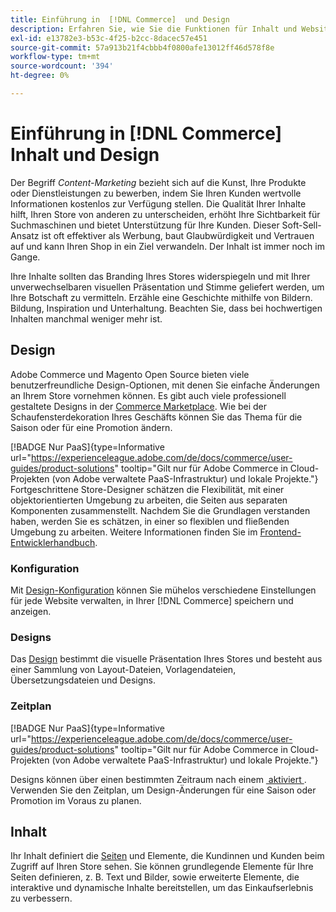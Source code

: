 ```yaml
---
title: Einführung in  [!DNL Commerce]  und Design
description: Erfahren Sie, wie Sie die Funktionen für Inhalt und Website-Design verwenden, um Ihr Branding und Ihren Stil in Ihrem Store widerzuspiegeln.
exl-id: e13782e3-b53c-4f25-b2cc-8dacec57e451
source-git-commit: 57a913b21f4cbbb4f0800afe13012ff46d578f8e
workflow-type: tm+mt
source-wordcount: '394'
ht-degree: 0%

---
```


# Einführung in [!DNL Commerce] Inhalt und Design

Der Begriff _Content-Marketing_ bezieht sich auf die Kunst, Ihre Produkte oder Dienstleistungen zu bewerben, indem Sie Ihren Kunden wertvolle Informationen kostenlos zur Verfügung stellen. Die Qualität Ihrer Inhalte hilft, Ihren Store von anderen zu unterscheiden, erhöht Ihre Sichtbarkeit für Suchmaschinen und bietet Unterstützung für Ihre Kunden. Dieser Soft-Sell-Ansatz ist oft effektiver als Werbung, baut Glaubwürdigkeit und Vertrauen auf und kann Ihren Shop in ein Ziel verwandeln. Der Inhalt ist immer noch im Gange.

Ihre Inhalte sollten das Branding Ihres Stores widerspiegeln und mit Ihrer unverwechselbaren visuellen Präsentation und Stimme geliefert werden, um Ihre Botschaft zu vermitteln. Erzähle eine Geschichte mithilfe von Bildern. Bildung, Inspiration und Unterhaltung. Beachten Sie, dass bei hochwertigen Inhalten manchmal weniger mehr ist.

## Design

Adobe Commerce und Magento Open Source bieten viele benutzerfreundliche Design-Optionen, mit denen Sie einfache Änderungen an Ihrem Store vornehmen können. Es gibt auch viele professionell gestaltete Designs in der [Commerce Marketplace](../getting-started/commerce-marketplace.md). Wie bei der Schaufensterdekoration Ihres Geschäfts können Sie das Thema für die Saison oder für eine Promotion ändern.

[!BADGE Nur PaaS]{type=Informative url="https://experienceleague.adobe.com/de/docs/commerce/user-guides/product-solutions" tooltip="Gilt nur für Adobe Commerce in Cloud-Projekten (von Adobe verwaltete PaaS-Infrastruktur) und lokale Projekte."} Fortgeschrittene Store-Designer schätzen die Flexibilität, mit einer objektorientierten Umgebung zu arbeiten, die Seiten aus separaten Komponenten zusammenstellt. Nachdem Sie die Grundlagen verstanden haben, werden Sie es schätzen, in einer so flexiblen und fließenden Umgebung zu arbeiten. Weitere Informationen finden Sie im [Frontend-Entwicklerhandbuch][1].

### Konfiguration

Mit [Design-Konfiguration](configuration.md) können Sie mühelos verschiedene Einstellungen für jede Website verwalten, in Ihrer [!DNL Commerce] speichern und anzeigen.

### Designs

Das [Design](themes.md) bestimmt die visuelle Präsentation Ihres Stores und besteht aus einer Sammlung von Layout-Dateien, Vorlagendateien, Übersetzungsdateien und Designs.

### Zeitplan

[!BADGE Nur PaaS]{type=Informative url="https://experienceleague.adobe.com/de/docs/commerce/user-guides/product-solutions" tooltip="Gilt nur für Adobe Commerce in Cloud-Projekten (von Adobe verwaltete PaaS-Infrastruktur) und lokale Projekte."}

Designs können über einen bestimmten Zeitraum nach einem [&#x200B; aktiviert &#x200B;](schedule.md). Verwenden Sie den Zeitplan, um Design-Änderungen für eine Saison oder Promotion im Voraus zu planen.

## Inhalt

Ihr Inhalt definiert die [Seiten](pages.md) und Elemente, die Kundinnen und Kunden beim Zugriff auf Ihren Store sehen. Sie können grundlegende Elemente für Ihre Seiten definieren, z. B. Text und Bilder, sowie erweiterte Elemente, die interaktive und dynamische Inhalte bereitstellen, um das Einkaufserlebnis zu verbessern.

[1]: https://developer.adobe.com/commerce/frontend-core/guide/
